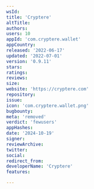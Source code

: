 ```yaml
---
wsId: 
title: 'Cryptere'
altTitle: 
authors: 
users: 10
appId: 'com.cryptere.wallet'
appCountry: 
released: '2022-06-17'
updated: '2022-07-01'
version: '0.9.11'
stars: 
ratings: 
reviews: 
size: 
website: 'https://cryptere.com'
repository: 
issue: 
icon: 'com.cryptere.wallet.png'
bugbounty: 
meta: 'removed'
verdict: 'fewusers'
appHashes: 
date: '2024-10-19'
signer: 
reviewArchive: 
twitter: 
social: 
redirect_from: 
developerName: 'Cryptere'
features: 

---
```


